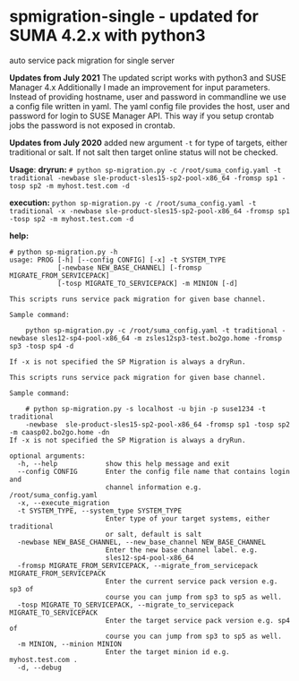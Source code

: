 # spmigration-single - updated for SUMA 4.2.x with python3
auto service pack migration for single server

__Updates from July 2021__
The updated script works with python3 and SUSE Manager 4.x
Additionally I made an improvement for input parameters. Instead of providing hostname, user and password in commandline we use a config file written in yaml.
The yaml config file provides the host, user and password for login to SUSE Manager API. This way if you setup crontab jobs the password is not exposed in crontab.

__Updates from July 2020__
added new argument ```-t``` for type of targets, either traditional or salt. If not salt then target online status will not be checked.

__Usage__:
__dryrun:__
```# python sp-migration.py -c /root/suma_config.yaml -t traditional -newbase sle-product-sles15-sp2-pool-x86_64 -fromsp sp1 -tosp sp2 -m myhost.test.com -d```

__execution:__
```python sp-migration.py -c /root/suma_config.yaml -t traditional -x -newbase sle-product-sles15-sp2-pool-x86_64 -fromsp sp1 -tosp sp2 -m myhost.test.com -d```

__help:__
```
# python sp-migration.py -h
usage: PROG [-h] [--config CONFIG] [-x] -t SYSTEM_TYPE
            [-newbase NEW_BASE_CHANNEL] [-fromsp MIGRATE_FROM_SERVICEPACK]
            [-tosp MIGRATE_TO_SERVICEPACK] -m MINION [-d]

This scripts runs service pack migration for given base channel. 

Sample command:

    python sp-migration.py -c /root/suma_config.yaml -t traditional -newbase sles12-sp4-pool-x86_64 -m zsles12sp3-test.bo2go.home -fromsp sp3 -tosp sp4 -d

If -x is not specified the SP Migration is always a dryRun.

This scripts runs service pack migration for given base channel. 

Sample command:

    # python sp-migration.py -s localhost -u bjin -p suse1234 -t traditional 
    -newbase  sle-product-sles15-sp2-pool-x86_64 -fromsp sp1 -tosp sp2 -m caasp02.bo2go.home -dn     
If -x is not specified the SP Migration is always a dryRun.

optional arguments:
  -h, --help            show this help message and exit
  --config CONFIG       Enter the config file name that contains login and
                        channel information e.g. /root/suma_config.yaml
  -x, --execute_migration
  -t SYSTEM_TYPE, --system_type SYSTEM_TYPE
                        Enter type of your target systems, either traditional
                        or salt, default is salt
  -newbase NEW_BASE_CHANNEL, --new_base_channel NEW_BASE_CHANNEL
                        Enter the new base channel label. e.g.
                        sles12-sp4-pool-x86_64
  -fromsp MIGRATE_FROM_SERVICEPACK, --migrate_from_servicepack MIGRATE_FROM_SERVICEPACK
                        Enter the current service pack version e.g. sp3 of
                        course you can jump from sp3 to sp5 as well.
  -tosp MIGRATE_TO_SERVICEPACK, --migrate_to_servicepack MIGRATE_TO_SERVICEPACK
                        Enter the target service pack version e.g. sp4 of
                        course you can jump from sp3 to sp5 as well.
  -m MINION, --minion MINION
                        Enter the target minion id e.g. myhost.test.com .
  -d, --debug
  ```
  
